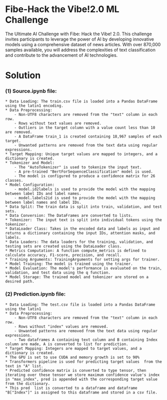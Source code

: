 # Fibe-Hack the Vibe!2.0 ML Challenge
 The Ultimate AI Challenge with Fibe: Hack the Vibe! 2.0. This challenge invites participants to leverage the power of AI by developing innovative models using a comprehensive dataset of news articles. With over 870,000 samples available, you will address the complexities of text classification and contribute to the advancement of AI technologies.

# Solution
### (1) Source.ipynb file:
    * Data Loading: The train.csv file is loaded into a Pandas DataFrame using the latin1 encoding.
    * Data Preprocessing:
        - Non-UTF8 characters are removed from the "text" column in each row.
        - Rows without text values are removed.
        - Outliers in the target column with a value count less than 10 are removed.
        - A DataFrame train_1 is created containing 18,967 samples of each target.
        - Unwanted patterns are removed from the text data using regular expressions.
    * Target Mapping: Unique target values are mapped to integers, and a dictionary is created.
    * Tokenizer and Model:
        - The "AutoTokenizer" is used to tokenize the input text.
        - A pre-trained "BertForSequenceClassification" model is used.
        - The model is configured to produce a confidence matrix for 26 classes.
    * Model Configuration:
        - model.id2labels is used to provide the model with the mapping between label IDs and label names.
        - model.labels2id is used to provide the model with the mapping between label names and label IDs.
    * Data Split: The train data is split into train, validation, and test sets.
    * Data Conversion: The DataFrames are converted to lists.
    * Tokenizer:  The input text is split into individual tokens using the tokenizer.
    * DataLoader Class: Takes in the encoded data and labels as input and returns a dictionary containing the input IDs, attention masks, and labels.
    * Data Loaders: The data loaders for the training, validation, and testing sets are created using the DataLoader class.
    * Metrics Computation: A function compute_metrics is defined to calculate accuracy, F1-score, precision, and recall.
    * Training Arguments: TrainingArguments for setting args for trainer.
    * Model Training: The model is trained using the trainer.
    * Model Evaluation: The model's performance is evaluated on the train, validation, and test data using the q function.
    * Model Storage: The trained model and tokenizer are stored on a desired path.

### (2) Prediction.ipynb file:
    * Data Loading: The test.csv file is loaded into a Pandas DataFrame using the latin1
    * Data Preprocessing:
        - Non-UTF8 characters are removed from the "text" column in each row.
        - Rows without "index" values are removed.
        - Unwanted patterns are removed from the text data using regular expressions.
        - Two dataframes A containing text column and B containing Index column are made, A is converted to list for prediction.
    * Target Mapping: Integers are mapped to target values, and a dictionary is created.
    * The GPU is set to use CUDA and memory growth is set to 90%
    * Transformers pipeline is used for predicting target values  from the text in "A" list.
    * Predicted confidence matrix is converted to type tensor, then iterating over these tensor we store maximum confidence value's index in "max_index", pred is appended with the corresponding target value from the dictionary.
    * This pred  list is converted to a dataframe and dataframe "B["Index"]" is assigned to this dataframe and stored in a csv file.